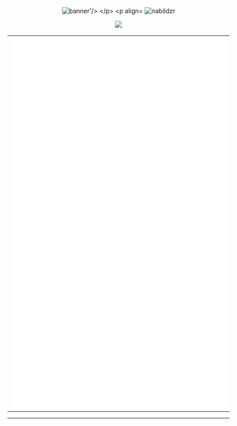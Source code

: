 <p align="center">
	<img src="https://capsule-render.vercel.app/api?type=venom&height=200&color=0:43cea2,100:185a9d&text=Hello,%20I'm%20Nabildzr&textBg=false&desc=(he/him)&descAlign=79&fontAlign=50&descAlignY=70&fontColor=f7f5f5" alt="banner'/>
</p>



<p align="center">
	<img src="https://count.getloli.com/@nabildzr?name=nabildzr&theme=asoul&padding=7&offset=0&align=center&scale=1&pixelated=1&darkmode=auto" alt="nabildzr" />
</p>

<p align="center">
	<a href="https://discord.com/users/519781597155950602" align="center"><img src="https://lanyard.kyrie25.dev/api/519781597155950602?theme=dark&showBanner=animated&bannerFilter=blur(2px)&showDisplayName=true&animatedDecoration=true&hideBadges=false&hideActivity=false" /></a>
</p>

<div align="center">
 <table>
   <td align="center">
    <img src="./github-metrics.svg">
  </td>

 </table>
</div>
<hr/>


